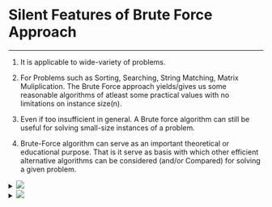 <h1>Silent Features of Brute Force Approach</h1>

---

1. It is applicable to wide-variety of problems.

2. For Problems such as Sorting, Searching, String Matching,
   Matrix Muliplication. The Brute Force approach yields/gives
   us some reasonable algorithms of atleast some practical
   values with no limitations on instance size(n).

3. Even if too insufficient in general. A Brute force algorithm
   can still be useful for solving small-size instances of a problem.

4. Brute-Force algorithm can serve as an important theoretical
   or educational purpose. That is it serve as basis with which
   other efficient alternative algorithms can be considered
   (and/or Compared) for solving a given problem.

<details>
    <summary>
        <img id="sort" src="https://img.shields.io/badge/Selection-Sort-brightgreen?style=for-the-badge">
    </summary>
  <h1>Selection Sort</h1>

# SelectionSort Algorithm `(A[0...n-1], n)`

- Arranges element of given array into Ascending order b selection Sort.
- Input: An Array of `A[0...n-1]` of `n` element in unsorted order.
- Output: Array of `A[0...n-1]` sorted in Ascending order.

          for i<-0 to n-2 do
          min <-i
          for j<-(i+1) to (n-1) do // This loop is to find the Smallest
          element in the array.
          if A[j]<A[min] // true then
          min<-j //Position of Smallest element
          swap A[i] and A[min]
          temp<-A[i]
          A[i]<-A[min]
          A[min]<-temp

---

# Explanation

- In the Given Array `A[0...n-1]`, we start selection sort by scanning the entire array to find the smallest element and exchange it with the first elemnt i.e., `A[0]` keeping the smallest element in its final position in the sorted list.
- Further scan the array starting with the second element and find the smallest among the last `n-1` elements and exchange it with the second element i.e., `A[1]`, Keeping the second smallest element in it's final position in the sorted list.
- Like wise in each iteration, the unsorted array size minimises and partially sorted list increates. Therefore the name `Selection Sort` i.e., `Selecting The Smallest Element`.

  </details>

<details>
    <summary>
        <img id="sort" src="https://img.shields.io/badge/Bubble-Sort-brightgreen?style=for-the-badge">
    </summary>
  <h1>Bubble Sort</h1>

# BubbleSort Algorithm `(A[0...n-1])`

- Sorts a given array using Bubble Sort technique.
- Input: An Array of `A[0...n-1]` of `n` element.
- Output: Array of `A[0...n-1]` sorted in Ascending order.

          for i<-0 to n-2 do
            for j<-0 to n-2-i do.
               if A[j]>A[j+1] // true then
                  // swap A[j] <-> A[j+1]
               temp<-A[j]
               A[j]<-A[j+1]
               A[j+1]<-temp

---

# Explanation

## It's Easy

  </details>
